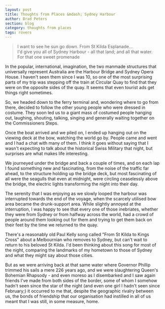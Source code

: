 ```yaml
---
layout: post
title: Thoughts from Places &mdash; Sydney Harbour
author: Brad Peters
section: blog
category: thoughts from places
tags: rovers
---
```


>I want to see he sun go down.
>From St Kilda Esplanade...  
>I'd give you all of Sydney Harbour - all that land; and all that water.  
>For that one sweet promenade

In the popular, international, imagination, the two manmade structures that universally represent Australia are the Harbour Bridge and Sydney Opera House. I haven't seen them since I was 10, so one of the most surprising parts of my trip was stepping off the train at Circular Quay to find that they were on the opposite sides of the quay. It seems that even tourist ads get things right sometimes.
<!--more-->

So, we headed down to the ferry terminal and, wondering where to go from there, decided to follow the other young people who were dressed in costume. They soon led us to a giant mass of costumed people hanging out, laughing, shouting, talking, singing and generally waiting together on the Commissioners Steps.

Once the boat arrived and we piled on, I ended up hanging out on the viewing deck at the bow, watching the world go by. People came and went and I had a chat with many of them. I think it goes without saying that I wasn't expecting to talk about the historical Swiss Military that night, but surprises are what makes life interesting.

We journeyed under the bridge and back a couple of times, and on each lap I found something new and fascinating, from the noise of the traffic far ahead, to the structure holding up the bridge deck, but most fascinating of all were the seagulls that even at midnight, were circling ceaselessly above the bridge, the electric lights transforming the night into their day.

The serenity that I was enjoying as we slowly looped the harbour was interrupted towards the end of the voyage, when the scarcely utilised bow area became the drunk-support area. While slightly annoyed at the interruption, I was happy to see that every one of those inebriates, whether they were from Sydney or from halfway across the world, had a crowd of people around them looking out for them and trying to get them back on their feet by the time we returned to the quay.

There's a reasonably old Paul Kelly song called "From St Kilda to Kings Cross" about a Melbournian who removes to Sydney, but can't wait to return to his beloved St Kilda. I'd been thinking about this song for most of the night, comparing the landmarks of my hometown to those of Sydney and what they might say about those cities.

But as we were arriving back at that same water where Governor Phillip trimmed his sails a mere 226 years ago, and we were slaughtering Queen's Bohemian Rhapsody - and even moreso as I disembarked and I saw again friends I've made from both sides of the border, some of whom I somehow hadn't seen since the star of the night (and even one girl I hadn't seen since February;) it occurred to me that, despite the geographic rivalry between us, the bonds of friendship that our organisation had instilled in all of us meant that I was still, in some measure, home.